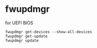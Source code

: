 #   fwupdmgr

for UEFI BIOS
```
fwupdmgr get-devices --show-all-devices
fwupdmgr get-update
fwupdmgr update
```
